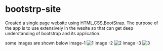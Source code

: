 # bootstrp-site
Created a single page website using HTML,CSS,BootStrap. The purpose of the app is to use extensively in the wesite
so that can get  deep understanding of bootstrap and its application.

some images are shown below
 image-1
 ![1](https://user-images.githubusercontent.com/60089398/156753601-e0a05c0b-9589-474c-8ab8-afd6c7f3fb62.JPG)
 image -2
 ![2](https://user-images.githubusercontent.com/60089398/156753631-79cc2a9d-2e20-4c87-ab5b-9c91d66dd6b9.JPG)
 image -3
 ![3](https://user-images.githubusercontent.com/60089398/156753668-9a9e3faf-b60f-4e24-ba82-9315bbf4b95f.JPG)



